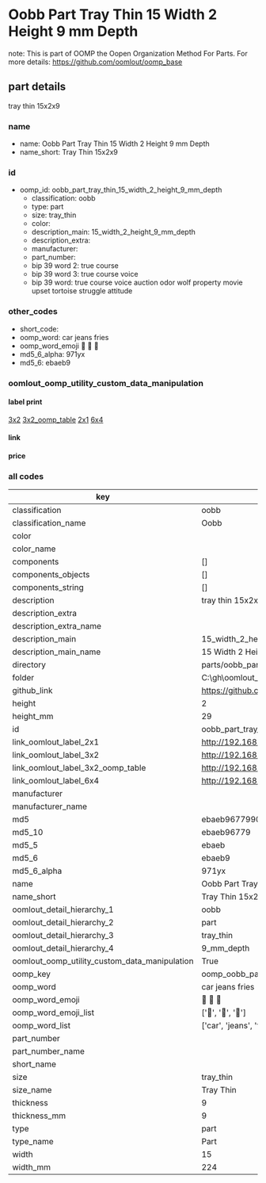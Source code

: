 # Oobb Part Tray Thin 15 Width 2 Height 9 mm Depth  

note: This is part of OOMP the Oopen Organization Method For Parts. For more details: https://github.com/oomlout/oomp_base

##  part details
  



tray thin 15x2x9



### name
* name: Oobb Part Tray Thin 15 Width 2 Height 9 mm Depth
* name_short: Tray Thin 15x2x9 
### id
* oomp_id: oobb_part_tray_thin_15_width_2_height_9_mm_depth
  * classification: oobb
  * type: part
  * size: tray_thin
  * color: 
  * description_main: 15_width_2_height_9_mm_depth
  * description_extra: 
  * manufacturer: 
  * part_number: 
  * bip 39 word 2: true course
  * bip 39 word 3: true course voice
  * bip 39 word: true course voice auction odor wolf property movie upset tortoise struggle attitude

### other_codes
* short_code: 
* oomp_word: car jeans fries
* oomp_word_emoji :car: :jeans: :fries:
* md5_6_alpha: 971yx
* md5_6: ebaeb9






### oomlout_oomp_utility_custom_data_manipulation
#### label print
[3x2](http://192.168.1.245:1112/?label=oomp%20971yx)
[3x2_oomp_table](http://192.168.1.108:1112/?label=oomp%20971yx)
[2x1](http://192.168.1.242:1112/?label=oomp%20971yx)
[6x4](http://192.168.1.55:1112/?label=oomp%20971yx)    

#### link

                              

#### price







### all codes 
| key | value |  
| --- | --- |  
| classification | oobb |  
| classification_name | Oobb |  
| color |  |  
| color_name |  |  
| components | [] |  
| components_objects | [] |  
| components_string | [] |  
| description | tray thin 15x2x9 |  
| description_extra |  |  
| description_extra_name |  |  
| description_main | 15_width_2_height_9_mm_depth |  
| description_main_name | 15 Width 2 Height 9 mm Depth |  
| directory | parts/oobb_part_tray_thin_15_width_2_height_9_mm_depth |  
| folder | C:\gh\oomlout_oobb_version_4_generated_parts\things\oobb_part_tray_thin_15_width_2_height_9_mm_depth |  
| github_link | https://github.com/oomlout/oomlout_oomp_part_src/tree/main/parts/oobb_part_tray_thin_15_width_2_height_9_mm_depth |  
| height | 2 |  
| height_mm | 29 |  
| id | oobb_part_tray_thin_15_width_2_height_9_mm_depth |  
| link_oomlout_label_2x1 | http://192.168.1.242:1112/?label=oomp%20971yx |  
| link_oomlout_label_3x2 | http://192.168.1.245:1112/?label=oomp%20971yx |  
| link_oomlout_label_3x2_oomp_table | http://192.168.1.108:1112/?label=oomp%20971yx |  
| link_oomlout_label_6x4 | http://192.168.1.55:1112/?label=oomp%20971yx |  
| manufacturer |  |  
| manufacturer_name |  |  
| md5 | ebaeb9677990f58ff34c90efeacc574a |  
| md5_10 | ebaeb96779 |  
| md5_5 | ebaeb |  
| md5_6 | ebaeb9 |  
| md5_6_alpha | 971yx |  
| name | Oobb Part Tray Thin 15 Width 2 Height 9 mm Depth |  
| name_short | Tray Thin 15x2x9  |  
| oomlout_detail_hierarchy_1 | oobb |  
| oomlout_detail_hierarchy_2 | part |  
| oomlout_detail_hierarchy_3 | tray_thin |  
| oomlout_detail_hierarchy_4 | 9_mm_depth |  
| oomlout_oomp_utility_custom_data_manipulation | True |  
| oomp_key | oomp_oobb_part_tray_thin_15_width_2_height_9_mm_depth |  
| oomp_word | car jeans fries |  
| oomp_word_emoji | :car: :jeans: :fries: |  
| oomp_word_emoji_list | [':car:', ':jeans:', ':fries:'] |  
| oomp_word_list | ['car', 'jeans', 'fries'] |  
| part_number |  |  
| part_number_name |  |  
| short_name |  |  
| size | tray_thin |  
| size_name | Tray Thin |  
| thickness | 9 |  
| thickness_mm | 9 |  
| type | part |  
| type_name | Part |  
| width | 15 |  
| width_mm | 224 |  
